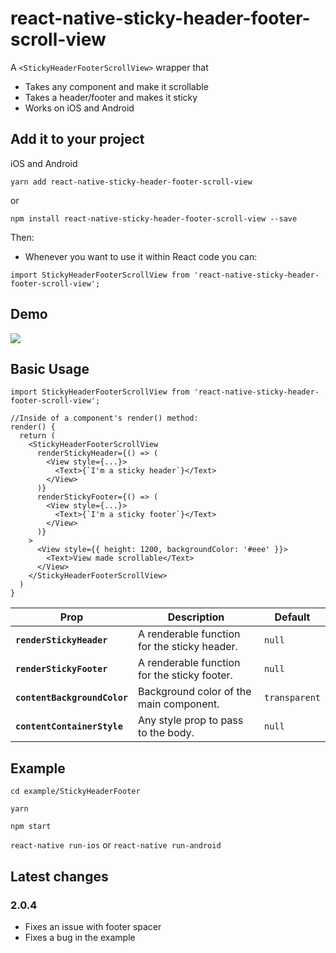# react-native-sticky-header-footer-scroll-view

A `<StickyHeaderFooterScrollView>` wrapper that

- Takes any component and make it scrollable
- Takes a header/footer and makes it sticky
- Works on iOS and Android

## Add it to your project

iOS and Android

`yarn add react-native-sticky-header-footer-scroll-view`

or

`npm install react-native-sticky-header-footer-scroll-view --save`

Then:

- Whenever you want to use it within React code you can:

`import StickyHeaderFooterScrollView from 'react-native-sticky-header-footer-scroll-view';`

## Demo

![](https://user-images.githubusercontent.com/16176418/28650265-28fb3070-72ad-11e7-8ab5-893c2eae9797.png)

## Basic Usage

```
import StickyHeaderFooterScrollView from 'react-native-sticky-header-footer-scroll-view';

//Inside of a component's render() method:
render() {
  return (
    <StickyHeaderFooterScrollView
      renderStickyHeader={() => (
        <View style={...}>
          <Text>{`I'm a sticky header`}</Text>
        </View>
      )}
      renderStickyFooter={() => (
        <View style={...}>
          <Text>{`I'm a sticky footer`}</Text>
        </View>
      )}
    >
      <View style={{ height: 1200, backgroundColor: '#eee' }}>
        <Text>View made scrollable</Text>
      </View>
    </StickyHeaderFooterScrollView>
  )
}
```

| Prop | Description | Default |
|---|---|---|
|**`renderStickyHeader`**|A renderable function for the sticky header. |`null`|
|**`renderStickyFooter`**|A renderable function for the sticky footer. |`null`|
|**`contentBackgroundColor`**|Background color of the main component. |`transparent`|
|**`contentContainerStyle`**|Any style prop to pass to the body. |`null`|

## Example

`cd example/StickyHeaderFooter`

`yarn`

`npm start`

`react-native run-ios` or `react-native run-android`

## Latest changes

### 2.0.4

- Fixes an issue with footer spacer
- Fixes a bug in the example
